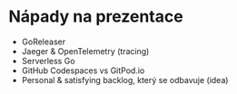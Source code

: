# Nápady na prezentace

- GoReleaser
- Jaeger & OpenTelemetry (tracing)
- Serverless Go
- GitHub Codespaces vs GitPod.io
- Personal & satisfying backlog, který se odbavuje (idea)
